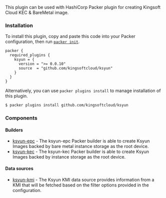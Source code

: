 This plugin can be used with HashiCorp Packer plugin for creating Kingsoft Cloud KEC & BareMetal image.

### Installation

To install this plugin, copy and paste this code into your Packer configuration, then run [`packer init`](https://www.packer.io/docs/commands/init).

```hcl
packer {
  required_plugins {
    ksyun = {
      version = ">= 0.0.10"
      source  = "github.com/kingsoftcloud/ksyun"
    }
  }
}
```

Alternatively, you can use `packer plugins install` to manage installation of this plugin.

```sh
$ packer plugins install github.com/kingsoftcloud/ksyun
```

### Components

#### Builders
- [ksyun-epc](/packer/integrations/kingsoftcloud/ksyun/latest/components/builder/epc) - The ksyun-epc Packer builder is able to create Ksyun Images backed by
  bare metal instance storage as the root device.
- [ksyun-kec](/packer/integrations/kingsoftcloud/ksyun/latest/components/builder/kec) - The ksyun-kec Packer builder is able to create Ksyun Images backed by
  instance storage as the root device.

#### Data sources
- [ksyun-kmi](/packer/integrations/kingsoftcloud/ksyun/latest/components/data-source/kmi) - The Ksyun KMI data source provides information from a KMI that will be fetched based
  on the filter options provided in the configuration.
